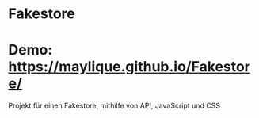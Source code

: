 # Fakestore

# Demo: https://maylique.github.io/Fakestore/

Projekt für einen Fakestore, mithilfe von API, JavaScript und CSS 